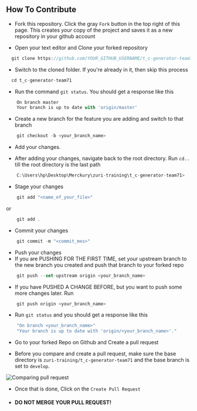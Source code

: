 ## How To Contribute
- Fork this repository. 
Click the gray `Fork` button in the top right of this page. This creates *your* copy of the project and saves it as a new repository in your github account


- Open your text editor and  Clone your forked repository 
```js
  git clone https://github.com/YOUR_GITHUB_USERNAME/t_c-generator-team71.git
```


- Switch to the cloned folder. If you're already in it, then skip this process 
```js
  cd t_c-generator-team71
```


- Run the command `git status`. You should get a response like this
```js
    On branch master
    Your branch is up to date with 'origin/master'
```


- Create a new branch for the feature you are adding and switch to that branch
```js
    git checkout -b <your_branch_name>
```

- Add your changes.


- After adding your changes, navigate back to the root directory. Run `cd..` till the root directory is the last path
```js
    C:\Users\hp\Desktop\Merckury\zuri-training\t_c-generator-team71>
```


- Stage your changes
```js
    git add "<name_of_your_file>"
```

or 

```js
    git add .
```


- Commit your changes
```js
    git commit -m "<commit_mes>"
```


- Push your changes
- If you are PUSHING FOR THE FIRST TIME, set your upstream branch to the new branch you created and push that branch to your forked repo
```js
    git push --set-upstream origin <your_branch_name>
```
- If you have PUSHED A CHANGE BEFORE, but you want to push some more changes later. Run
```js
    git push origin <your_branch_name>
```


- Run `git status` and you should get a response like this
```js
    "On branch <your_branch_name>"
    "Your branch is up to date with 'origin/<your_branch_name>'."
```


- Go to your forked Repo on Github and Create a pull request

- Before you compare and create a pull request, make sure the base directory is `zuri-training/t_c-generator-team71` and the base branch is set to `develop`.<br />

![Comparing pull request](https://user-images.githubusercontent.com/80987589/186118807-32df25fb-0e02-4e38-8a51-a5a2bd347512.jpeg)

- Once that is done, Click on the `Create Pull Request`


- #### DO NOT MERGE YOUR PULL REQUEST!